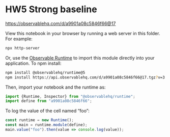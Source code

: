 # HW5 Strong baseline

https://observablehq.com/d/a9901a08c5846f66@17

View this notebook in your browser by running a web server in this folder. For
example:

~~~sh
npx http-server
~~~

Or, use the [Observable Runtime](https://github.com/observablehq/runtime) to
import this module directly into your application. To npm install:

~~~sh
npm install @observablehq/runtime@5
npm install https://api.observablehq.com/d/a9901a08c5846f66@17.tgz?v=3
~~~

Then, import your notebook and the runtime as:

~~~js
import {Runtime, Inspector} from "@observablehq/runtime";
import define from "a9901a08c5846f66";
~~~

To log the value of the cell named “foo”:

~~~js
const runtime = new Runtime();
const main = runtime.module(define);
main.value("foo").then(value => console.log(value));
~~~
